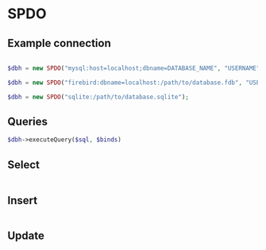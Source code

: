 # SPDO


## Example connection
```php

$dbh = new SPDO("mysql:host=localhost;dbname=DATABASE_NAME", "USERNAME" ,"PASSWORD");

$dbh = new SPDO("firebird:dbname=localhost:/path/to/database.fdb", "USERNAME" ,"PASSWORD");

$dbh = new SPDO("sqlite:/path/to/database.sqlite");
```


## Queries

```php
$dbh->executeQuery($sql, $binds)

```


## Select

```php

```


## Insert

```php

```


## Update

```php

```
